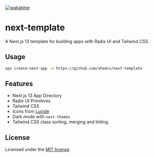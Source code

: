 [![wakatime](https://wakatime.com/badge/user/d3dc2570-e4bf-4469-b0c2-127b495e8b91/project/f537a11a-b1a2-4229-804f-04f60408fad6.svg)](https://wakatime.com/badge/user/d3dc2570-e4bf-4469-b0c2-127b495e8b91/project/f537a11a-b1a2-4229-804f-04f60408fad6)

# next-template

A Next.js 13 template for building apps with Radix UI and Tailwind CSS.

## Usage

```bash
npx create-next-app -e https://github.com/shadcn/next-template
```

## Features

- Next.js 13 App Directory
- Radix UI Primitives
- Tailwind CSS
- Icons from [Lucide](https://lucide.dev)
- Dark mode with `next-themes`
- Tailwind CSS class sorting, merging and linting.

## License

Licensed under the [MIT license](https://github.com/shadcn/ui/blob/main/LICENSE.md).
